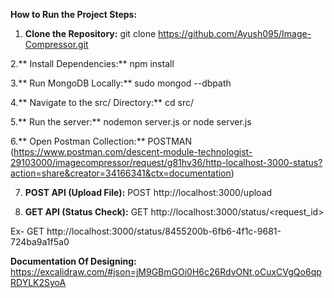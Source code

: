 **How to Run the Project
Steps:**
1. **Clone the Repository:** git clone https://github.com/Ayush095/Image-Compressor.git

2.** Install Dependencies:** npm install

3.** Run MongoDB Locally:** sudo mongod --dbpath <path-to-your-data-db-folder>

4.** Navigate to the src/ Directory:** cd src/

5.** Run the server:** nodemon server.js or node server.js

6.** Open Postman Collection:** POSTMAN (https://www.postman.com/descent-module-technologist-29103000/imagecompressor/request/g81hv36/http-localhost-3000-status?action=share&creator=34166341&ctx=documentation)

7. **POST API (Upload File):** POST http://localhost:3000/upload

8. **GET API (Status Check):** GET http://localhost:3000/status/<request_id>

Ex- GET http://localhost:3000/status/8455200b-6fb6-4f1c-9681-724ba9a1f5a0

**Documentation Of Designing:** https://excalidraw.com/#json=jM9GBmGOi0H6c26RdvONt,oCuxCVgQo6qpRDYLK2SyoA
